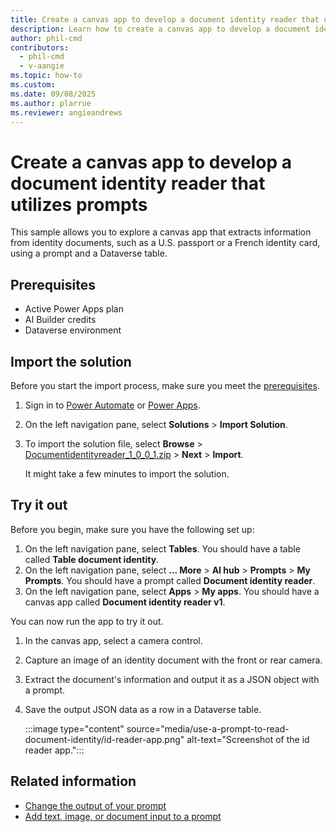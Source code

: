 ```yaml
---
title: Create a canvas app to develop a document identity reader that utilizes prompts
description: Learn how to create a canvas app to develop a document identity reader that utilizes prompts.
author: phil-cmd
contributors:
  - phil-cmd
  - v-aangie
ms.topic: how-to
ms.custom:
ms.date: 09/08/2025
ms.author: plarrue
ms.reviewer: angieandrews
---
```


# Create a canvas app to develop a document identity reader that utilizes prompts

This sample allows you to explore a canvas app that extracts information from identity documents, such as a U.S. passport or a French identity card, using a prompt and a Dataverse table.

## Prerequisites

- Active Power Apps plan
- AI Builder credits
- Dataverse environment

## Import the solution

Before you start the import process, make sure you meet the [prerequisites](#prerequisites).

1. Sign in to [Power Automate](https://make.powerautomate.com/) or [Power Apps](https://make.powerapps.com/).
1. On the left navigation pane, select **Solutions** > **Import Solution**.
1. To import the solution file, select **Browse** > [Documentidentityreader_1_0_0_1.zip](https://go.microsoft.com/fwlink/?linkid=2301870) > **Next** > **Import**.

    It might take a few minutes to import the solution.

## Try it out

Before you begin, make sure you have the following set up:

1. On the left navigation pane, select **Tables**. You should have a table called **Table document identity**.
1. On the left navigation pane, select **... More** > **AI hub** > **Prompts** > **My Prompts**. You should have a prompt called **Document identity reader**.
1. On the left navigation pane, select **Apps** > **My apps**. You should have a canvas app called **Document identity reader v1**.

  You can now run the app to try it out.

1. In the canvas app, select a camera control.
1. Capture an image of an identity document with the front or rear camera.
1. Extract the document's information and output it as a JSON object with a prompt.
1. Save the output JSON data as a row in a Dataverse table.

    :::image type="content" source="media/use-a-prompt-to-read-document-identity/id-reader-app.png" alt-text="Screenshot of the id reader app.":::

## Related information

- [Change the output of your prompt](change-prompt-output.md)
- [Add text, image, or document input to a prompt](add-inputs-prompt.md)

